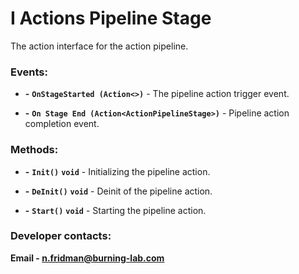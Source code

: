 ﻿# I Actions Pipeline Stage

The action interface for the action pipeline.

### Events:

- **-** **`OnStageStarted (Action<>)`** - The pipeline action trigger event.

- **-** **`On Stage End (Action<ActionPipelineStage>)`** - Pipeline action completion event.

### Methods:

- **-** **`Init()`** **`void`** - Initializing the pipeline action.

- **-** **`DeInit()`** **`void`** - Deinit of the pipeline action.

- **-** **`Start()`** **`void`** - Starting the pipeline action.

### Developer contacts:

**Email - [n.fridman@burning-lab.com](mailto://n.fridman@burning-lab.com)**